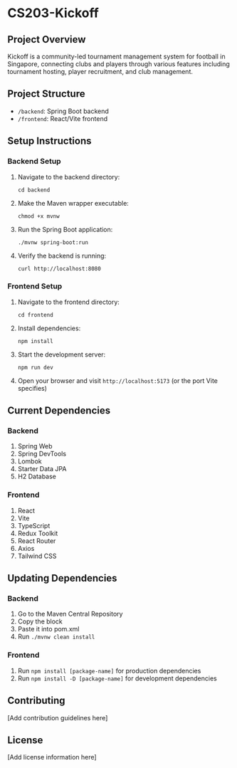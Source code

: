 # CS203-Kickoff

## Project Overview
Kickoff is a community-led tournament management system for football in Singapore, connecting clubs and players through various features including tournament hosting, player recruitment, and club management.

## Project Structure
- `/backend`: Spring Boot backend
- `/frontend`: React/Vite frontend

## Setup Instructions

### Backend Setup
1. Navigate to the backend directory:
   ```
   cd backend
   ```
2. Make the Maven wrapper executable:
   ```
   chmod +x mvnw
   ```
3. Run the Spring Boot application:
   ```
   ./mvnw spring-boot:run
   ```
4. Verify the backend is running:
   ```
   curl http://localhost:8080
   ```

### Frontend Setup
1. Navigate to the frontend directory:
   ```
   cd frontend
   ```
2. Install dependencies:
   ```
   npm install
   ```
3. Start the development server:
   ```
   npm run dev
   ```
4. Open your browser and visit `http://localhost:5173` (or the port Vite specifies)

## Current Dependencies

### Backend
1. Spring Web
2. Spring DevTools
3. Lombok
4. Starter Data JPA
5. H2 Database

### Frontend
1. React
2. Vite
3. TypeScript
4. Redux Toolkit
5. React Router
6. Axios
7. Tailwind CSS

## Updating Dependencies

### Backend
1. Go to the Maven Central Repository
2. Copy the <dependency> block
3. Paste it into pom.xml
4. Run `./mvnw clean install`

### Frontend
1. Run `npm install [package-name]` for production dependencies
2. Run `npm install -D [package-name]` for development dependencies

## Contributing
[Add contribution guidelines here]

## License
[Add license information here]
